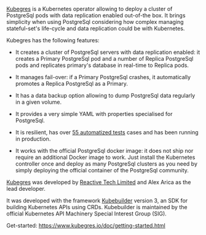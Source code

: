 
[Kubegres](https://www.kubegres.io/) is a Kubernetes operator allowing to deploy a cluster of PostgreSql pods with data 
replication enabled out-of-the box. It brings simplicity when using PostgreSql considering how complex managing 
stateful-set's life-cycle and data replication could be with Kubernetes.

Kubegres has the following features:

* It creates a cluster of PostgreSql servers with data replication enabled: it creates a Primary PostgreSql pod and a 
  number of Replica PostgreSql pods and replicates primary's database in real-time to Replica pods.

* It manages fail-over: if a Primary PostgreSql crashes, it automatically promotes a Replica PostgreSql as a Primary.

* It has a data backup option allowing to dump PostgreSql data regularly in a given volume.

* It provides a very simple YAML with properties specialised for PostgreSql.

* It is resilient, has over [55 automatized tests](https://github.com/reactive-tech/kubegres/tree/main/test) cases and 
  has been running in production.

* It works with the official PostgreSql docker image: it does not ship nor require an additional Docker image to work. 
  Just install the Kubernetes controller once and deploy as many PostgreSql clusters as you need by simply deploying the 
  official container of the PostgreSql community.

[Kubegres](https://www.kubegres.io/) was developed by [Reactive Tech Limited](https://www.reactive-tech.io/)  and Alex 
Arica as the lead developer.

It was developed with the framework [Kubebuilder](https://book.kubebuilder.io/) version 3, an SDK for building Kubernetes 
APIs using CRDs. Kubebuilder is maintained by the official Kubernetes API Machinery Special Interest Group (SIG).

Get-started:
https://www.kubegres.io/doc/getting-started.html
